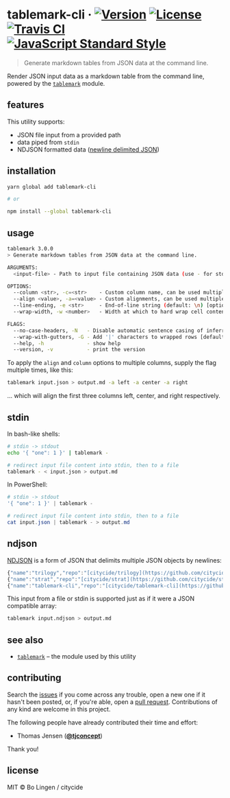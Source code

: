 # tablemark-cli &middot; [![Version](https://flat.badgen.net/npm/v/tablemark-cli)](https://www.npmjs.com/package/tablemark-cli) [![License](https://flat.badgen.net/npm/license/tablemark-cli)](https://www.npmjs.com/package/tablemark-cli) [![Travis CI](https://flat.badgen.net/travis/citycide/tablemark-cli)](https://travis-ci.org/citycide/tablemark-cli) [![JavaScript Standard Style](https://flat.badgen.net/badge/code%20style/standard/green)](https://standardjs.com)

> Generate markdown tables from JSON data at the command line.

Render JSON input data as a markdown table from the command line,
powered by the [`tablemark`](https://github.com/citycide/tablemark) module.

## features

This utility supports:

* JSON file input from a provided path
* data piped from `stdin`
* NDJSON formatted data ([newline delimited JSON](http://ndjson.org/))

## installation

```sh
yarn global add tablemark-cli

# or

npm install --global tablemark-cli
```

## usage

```sh
tablemark 3.0.0
> Generate markdown tables from JSON data at the command line.

ARGUMENTS:
  <input-file> - Path to input file containing JSON data (use - for stdin)

OPTIONS:
  --column <str>, -c=<str>    - Custom column name, can be used multiple times (default: infer from object keys)
  --align <value>, -a=<value> - Custom alignments, can be used multiple times, applied in order to columns (default: left)
  --line-ending, -e <str>     - End-of-line string (default: \n) [optional]
  --wrap-width, -w <number>   - Width at which to hard wrap cell content [default: Infinity]

FLAGS:
  --no-case-headers, -N   - Disable automatic sentence casing of inferred column names [default: false]
  --wrap-with-gutters, -G - Add '|' characters to wrapped rows [default: false]
  --help, -h              - show help
  --version, -v           - print the version
```

To apply the `align` and `column` options to multiple columns, supply the flag
multiple times, like this:

```sh
tablemark input.json > output.md -a left -a center -a right
```

... which will align the first three columns left, center, and right respectively.

## stdin

In bash-like shells:

```sh
# stdin -> stdout
echo '{ "one": 1 }' | tablemark -

# redirect input file content into stdin, then to a file
tablemark - < input.json > output.md
```

In PowerShell:

```powershell
# stdin -> stdout
'{ "one": 1 }' | tablemark -

# redirect input file content into stdin, then to a file
cat input.json | tablemark - > output.md
```

## ndjson

[NDJSON](http://ndjson.org) is a form of JSON that delimits multiple JSON objects by newlines:

```js
{"name":"trilogy","repo":"[citycide/trilogy](https://github.com/citycide/trilogy)","desc":"No-hassle SQLite with type-casting schema models and support for native & pure JS backends."}
{"name":"strat","repo":"[citycide/strat](https://github.com/citycide/strat)","desc":"Functional-ish JavaScript string formatting, with inspirations from Python."}
{"name":"tablemark-cli","repo":"[citycide/tablemark-cli](https://github.com/citycide/tablemark-cli)","desc":"Generate markdown tables from JSON data at the command line."}
```

This input from a file or stdin is supported just as if it were
a JSON compatible array:

```sh
tablemark input.ndjson > output.md
```

## see also

* [`tablemark`](https://github.com/citycide/tablemark) &ndash; the module used by this utility

## contributing

Search the [issues](https://github.com/citycide/tablemark-cli) if you come
across any trouble, open a new one if it hasn't been posted, or, if you're
able, open a [pull request](https://help.github.com/articles/about-pull-requests/).
Contributions of any kind are welcome in this project.

The following people have already contributed their time and effort:

* Thomas Jensen (**[@tjconcept](https://github.com/tjconcept)**)

Thank you!

## license

MIT © Bo Lingen / citycide
